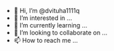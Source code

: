 - 👋 Hi, I’m @dvituha1111q
- 👀 I’m interested in ...
- 🌱 I’m currently learning ...
- 💞️ I’m looking to collaborate on ...
- 📫 How to reach me ...

<!---
dvituha1111q/dvituha1111q is a ✨ special ✨ repository because its `README.md` (this file) appears on your GitHub profile.
You can click the Preview link to take a look at your changes.
--->
